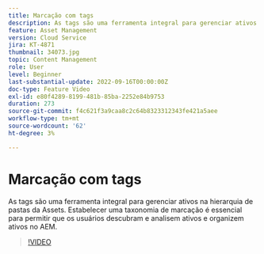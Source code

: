 ```yaml
---
title: Marcação com tags
description: As tags são uma ferramenta integral para gerenciar ativos na hierarquia de pastas da Assets. Estabelecer uma taxonomia de marcação é essencial para permitir que os usuários descubram e analisem ativos e organizem ativos no AEM.
feature: Asset Management
version: Cloud Service
jira: KT-4871
thumbnail: 34073.jpg
topic: Content Management
role: User
level: Beginner
last-substantial-update: 2022-09-16T00:00:00Z
doc-type: Feature Video
exl-id: e80f4289-8199-481b-85ba-2252e84b9753
duration: 273
source-git-commit: f4c621f3a9caa8c2c64b8323312343fe421a5aee
workflow-type: tm+mt
source-wordcount: '62'
ht-degree: 3%

---
```


# Marcação com tags

As tags são uma ferramenta integral para gerenciar ativos na hierarquia de pastas da Assets. Estabelecer uma taxonomia de marcação é essencial para permitir que os usuários descubram e analisem ativos e organizem ativos no AEM.

>[!VIDEO](https://video.tv.adobe.com/v/34073?quality=12&learn=on)
